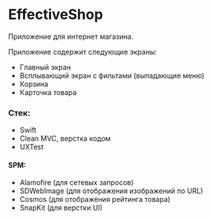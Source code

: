 # EffectiveShop

Приложение для интернет магазина. 

Приложение содержит следующие экраны:
- Главный экран
- Всплывающий экран с фильтами (выпадающие меню)
- Корзина
- Карточка товара

### Стек:
- Swift  
- Clean MVC, верстка кодом
- UXTest
#### SPM:
- Alamofire (для сетевых запросов)
- SDWebImage (для отображения изображений по URL)
- Cosmos (для отображения рейтинга товара)
- SnapKit (для верстки UI)
